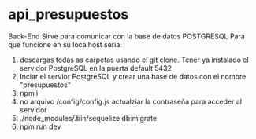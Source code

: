# api_presupuestos
Back-End 
Sirve para comunicar con la base de datos POSTGRESQL
Para que funcione en su localhost seria:

1) descargas todas as carpetas usando el git clone. Tener ya instalado el servidor PostgreSQL en la puerta default 5432
2) Inciar el servior PostgreSQL y crear una base de datos con el nombre "presupuestos"
3) npm i
4) no arquivo /config/config.js actualziar la contraseña para acceder al servidor
5) ./node_modules/.bin/sequelize db:migrate
6) npm run dev
